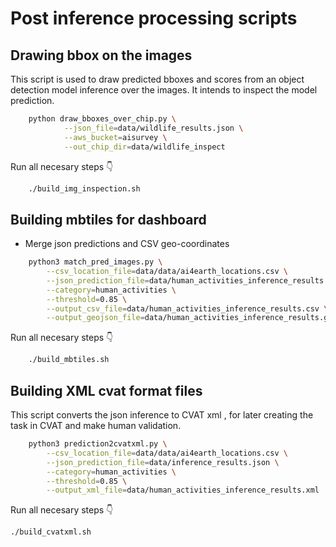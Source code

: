 # Post inference processing scripts

## Drawing bbox on the images

This script is used to draw predicted bboxes and scores from an object detection model inference over the images. It intends to inspect the model prediction.


```bash
    python draw_bboxes_over_chip.py \
            --json_file=data/wildlife_results.json \
            --aws_bucket=aisurvey \
            --out_chip_dir=data/wildlife_inspect
```

Run all necesary steps 👇

```bash
    ./build_img_inspection.sh
```

## Building mbtiles for dashboard

- Merge json predictions and CSV geo-coordinates

```bash
    python3 match_pred_images.py \
        --csv_location_file=data/data/ai4earth_locations.csv \
        --json_prediction_file=data/human_activities_inference_results.json \
        --category=human_activities \
        --threshold=0.85 \
        --output_csv_file=data/human_activities_inference_results.csv \
        --output_geojson_file=data/human_activities_inference_results.geojson
```

Run all necesary steps 👇

```bash
    ./build_mbtiles.sh
```

## Building XML cvat format files

This script converts the json inference to CVAT xml , for later creating the task in CVAT and make human validation.


```bash
    python3 prediction2cvatxml.py \
        --csv_location_file=data/data/ai4earth_locations.csv \
        --json_prediction_file=data/inference_results.json \
        --category=human_activities \
        --threshold=0.85 \
        --output_xml_file=data/human_activities_inference_results.xml
```

Run all necesary steps 👇

```
./build_cvatxml.sh

```